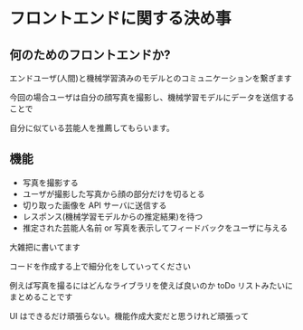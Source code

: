 # フロントエンドに関する決め事

## 何のためのフロントエンドか?

エンドユーザ(人間)と機械学習済みのモデルとのコミュニケーションを繋ぎます

今回の場合ユーザは自分の顔写真を撮影し、機械学習モデルにデータを送信することで

自分に似ている芸能人を推薦してもらいます。

## 機能

- 写真を撮影する
- ユーザが撮影した写真から顔の部分だけを切るとる
- 切り取った画像を API サーバに送信する
- レスポンス(機械学習モデルからの推定結果)を待つ
- 推定された芸能人名前 or 写真を表示してフィードバックをユーザに与える

大雑把に書いてます

コードを作成する上で細分化をしていってください

例えば写真を撮るにはどんなライブラリを使えば良いのか toDo リストみたいにまとめることです

UI はできるだけ頑張らない。機能作成大変だと思うけれど頑張って
